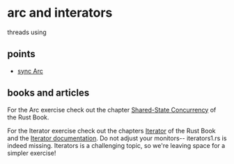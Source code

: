 # arc and interators

threads using

## points

+ [sync Arc](https://doc.rust-lang.org/std/sync/struct.Arc.html)

## books and articles

For the Arc exercise check out the chapter
[Shared-State Concurrency](https://doc.rust-lang.org/book/ch16-03-shared-state.html) of the Rust Book.

For the Iterator exercise check out the chapters
[Iterator](https://doc.rust-lang.org/book/ch13-02-iterators.html)
of the Rust Book and the 
[Iterator documentation](https://doc.rust-lang.org/stable/std/iter/).
Do not adjust your monitors-- iterators1.rs is indeed missing. Iterators is a challenging topic, so we're leaving space for a simpler exercise!
